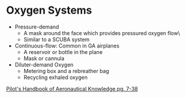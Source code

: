 # Oxygen Systems

- Pressure-demand
  - A mask around the face which provides pressured oxygen flow\
  - Similar to a SCUBA system
- Continuous-flow: Common in GA airplanes
  - A reservoir or bottle in the plane
  - Mask or cannula
- Diluter-demand Oxygen
  - Metering box and a rebreather bag
  - Recycling exhaled oxygen

[Pilot's Handbook of Aeronautical Knowledge pg. 7-38](/_references/PHAK/7-38)
